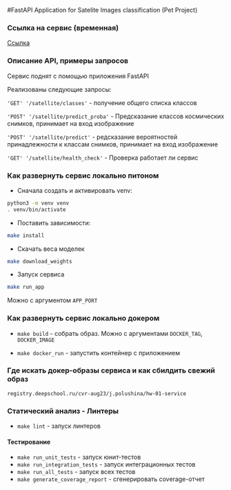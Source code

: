 #FastAPI Application for Satelite Images classification (Pet Project)

### Ссылка на сервис (временная)

[Ссылка](http://91.206.15.25:1667/docs)


### Описание API, примеры запросов

Cервис поднят с помощью приложения FastAPI

Реализованы следующие запросы:

`'GET' '/satellite/classes'` - получение общего списка классов

 `'POST' '/satellite/predict_proba'` - Предсказание классов космических снимков, принимает на вход изображение

`'POST' '/satellite/predict'`  - редсказание вероятностей принадлежности к классам cнимков, принимает на вход изображение

`'GET' '/satellite/health_check'`  - Проверка работает ли сервис


### Как развернуть сервис локально питоном 

* Сначала создать и активировать venv:

```bash
python3 -m venv venv
. venv/bin/activate
```
* Поставить зависимости:
```bash
make install
```

* Cкачать веса моделек
```bash
make download_weights
```

* Запуск сервиса
```bash
make run_app
```
Можно с аргументом `APP_PORT`


### Как развернуть сервис локально докером

* `make build` - собрать образ. Можно с аргументами `DOCKER_TAG`, `DOCKER_IMAGE`

* `make docker_run` - запустить контейнер с приложением


### Где искать докер-образы сервиса и как сбилдить свежий образ

`registry.deepschool.ru/cvr-aug23/j.polushina/hw-01-service`


### Статический анализ - Линтеры

* `make lint` - запуск линтеров


#### Тестирование
* `make run_unit_tests` - запуск юнит-тестов
* `make run_integration_tests` - запуск интеграционных тестов
* `make run_all_tests` - запуск всех тестов
* `make generate_coverage_report` - сгенерировать coverage-отчет
